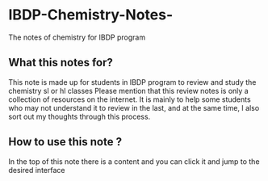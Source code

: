 # IBDP-Chemistry-Notes-
The notes of chemistry for IBDP program 

## What this notes for? 
This note is made up for students in IBDP program to review and study the chemistry sl or hl classes
Please mention that this review notes is only a collection of resources on the internet. 
It is mainly to help some students who may not understand it to review in the last, and at the same time, I also sort out my thoughts through this process.



## How to use this note ?
In the top of this note there is a content and you can click it and jump to the desired interface
